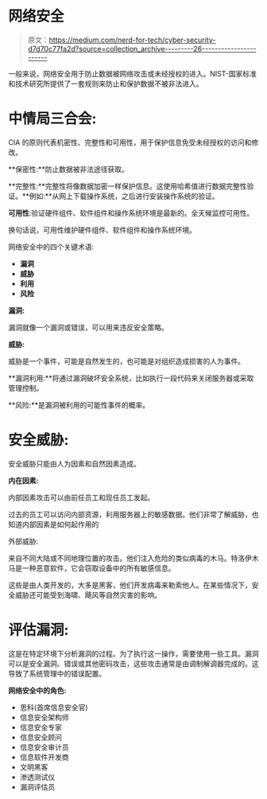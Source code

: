 # 网络安全

> 原文：<https://medium.com/nerd-for-tech/cyber-security-d7d70c77fa2d?source=collection_archive---------26----------------------->

一般来说，网络安全用于防止数据被网络攻击或未经授权的进入。NIST-国家标准和技术研究所提供了一套规则来防止和保护数据不被非法进入。

# 中情局三合会:

CIA 的原则代表机密性、完整性和可用性，用于保护信息免受未经授权的访问和修改。

**保密性:**防止数据被非法途径获取。

**完整性:**完整性将像数据加密一样保护信息。这使用哈希值进行数据完整性验证。**例如:**从网上下载操作系统，之后进行安装操作系统的验证。

**可用性**:验证硬件组件、软件组件和操作系统环境是最新的。全天候监控可用性。

换句话说，可用性维护硬件组件、软件组件和操作系统环境。

网络安全中的四个关键术语:

*   **漏洞**
*   **威胁**
*   **利用**
*   **风险**

**漏洞:**

漏洞就像一个漏洞或错误，可以用来违反安全策略。

**威胁:**

威胁是一个事件，可能是自然发生的，也可能是对组织造成损害的人为事件。

**漏洞利用:**将通过漏洞破坏安全系统，比如执行一段代码来关闭服务器或采取管理控制。

**风险:**是漏洞被利用的可能性事件的概率。

# 安全威胁:

安全威胁只能由人为因素和自然因素造成。

**内在因素:**

内部因素攻击可以由前任员工和现任员工发起。

过去的员工可以访问内部资源，利用服务器上的敏感数据。他们非常了解威胁，也知道内部因素是如何起作用的

外部威胁:

来自不同大陆或不同地理位置的攻击。他们注入危险的类似病毒的木马。特洛伊木马是一种恶意软件，它会窃取设备中的所有敏感信息。

这些是由人类开发的，大多是黑客，他们开发病毒来勒索他人。在某些情况下，安全威胁还可能受到海啸、飓风等自然灾害的影响。

# 评估漏洞:

这是在特定环境下分析漏洞的过程。为了执行这一操作，需要使用一些工具。漏洞可以是安全漏洞、错误或其他密码攻击，这些攻击通常是由调制解调器完成的。这导致了系统管理中的错误配置。

**网络安全中的角色:**

*   思科(首席信息安全官)
*   信息安全架构师
*   信息安全专家
*   信息安全顾问
*   信息安全审计员
*   信息软件开发商
*   文明黑客
*   渗透测试仪
*   漏洞评估员